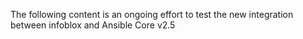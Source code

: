 The following content is an ongoing effort to test the new integration between infoblox and Ansible Core v2.5
